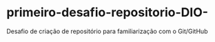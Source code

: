 # primeiro-desafio-repositorio-DIO-
Desafio de criação de repositório para familiarização com o Git/GitHub
